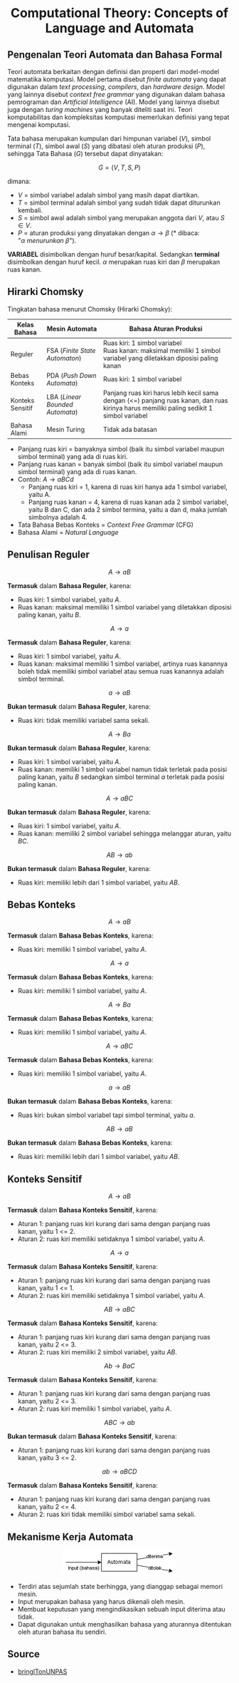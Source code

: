 <h1 align="center" style="text-align: center;">Computational Theory: Concepts of Language and Automata</h1>

## Pengenalan Teori Automata dan Bahasa Formal

Teori automata berkaitan dengan definisi dan properti dari model-model matematika komputasi. Model pertama disebut _finite automata_ yang dapat digunakan dalam _text processing_, _compilers_, dan _hardware design_. Model yang lainnya disebut _context free grammar_ yang digunakan dalam bahasa pemrograman dan _Artificial Intelligence_ (AI). Model yang lainnya disebut juga dengan _turing machines_ yang banyak diteliti saat ini. Teori komputabilitas dan kompleksitas komputasi memerlukan definisi yang tepat mengenai komputasi.

Tata bahasa merupakan kumpulan dari himpunan variabel ($V$), simbol terminal ($T$), simbol awal ($S$) yang dibatasi oleh aturan produksi ($P$), sehingga Tata Bahasa ($G$) tersebut dapat dinyatakan:

$$
G = (V, T, S, P)
$$

dimana:

- $V$ = simbol variabel adalah simbol yang masih dapat diartikan.
- $T$ = simbol terminal adalah simbol yang sudah tidak dapat diturunkan kembali.
- $S$ = simbol awal adalah simbol yang merupakan anggota dari $V$, atau $S \in V$.
- $P$ = aturan produksi yang dinyatakan dengan $\alpha \rightarrow \beta$ (\* dibaca: "$\alpha \: menurunkan \: \beta$").

**VARIABEL** disimbolkan dengan huruf besar/kapital. Sedangkan **terminal** disimbolkan dengan huruf kecil. $\alpha$ merupakan ruas kiri dan $\beta$ merupakan ruas kanan.

## Hirarki Chomsky

Tingkatan bahasa menurut Chomsky (Hirarki Chomsky):

| Kelas Bahasa     | Mesin Automata                  | Bahasa Aturan Produksi                                                                                                                    |
| ---------------- | ------------------------------- | ----------------------------------------------------------------------------------------------------------------------------------------- |
| Reguler          | FSA (_Finite State Automaton_)  | Ruas kiri: 1 simbol variabel <br /> Ruas kanan: maksimal memiliki 1 simbol variabel yang diletakkan diposisi paling kanan                 |
| Bebas Konteks    | PDA (_Push Down Automata_)      | Ruas kiri: 1 simbol variabel                                                                                                              |
| Konteks Sensitif | LBA (_Linear Bounded Automata_) | Panjang ruas kiri harus lebih kecil sama dengan (<=) panjang ruas kanan, dan ruas kirinya harus memiliki paling sedikit 1 simbol variabel |
| Bahasa Alami     | Mesin Turing                    | Tidak ada batasan                                                                                                                         |

- Panjang ruas kiri = banyaknya simbol (baik itu simbol variabel maupun simbol terminal) yang ada di ruas kiri.
- Panjang ruas kanan = banyak simbol (baik itu simbol variabel maupun simbol terminal) yang ada di ruas kanan.
- Contoh: $A \rightarrow aBCd$
  - Panjang ruas kiri = 1, karena di ruas kiri hanya ada 1 simbol variabel, yaitu A.
  - Panjang ruas kanan = 4, karena di ruas kanan ada 2 simbol variabel, yaitu B dan C, dan ada 2 simbol termina, yaitu a dan d, maka jumlah simbolnya adalah 4.
- Tata Bahasa Bebas Konteks = _Context Free Grammar_ (CFG)
- Bahasa Alami = _Natural Language_

## Penulisan Reguler

$$
A \rightarrow aB
$$

**Termasuk** dalam **Bahasa Reguler**, karena:

- Ruas kiri: 1 simbol variabel, yaitu $A$.
- Ruas kanan: maksimal memiliki 1 simbol variabel yang diletakkan diposisi paling kanan, yaitu $B$.

$$
A \rightarrow a
$$

**Termasuk** dalam **Bahasa Reguler**, karena:

- Ruas kiri: 1 simbol variabel, yaitu $A$.
- Ruas kanan: maksimal memiliki 1 simbol variabel, artinya ruas kanannya boleh tidak memiliki simbol variabel atau semua ruas kanannya adalah simbol terminal.

$$
a \rightarrow aB
$$

**Bukan termasuk** dalam **Bahasa Reguler**, karena:

- Ruas kiri: tidak memiliki variabel sama sekali.

$$
A \rightarrow Ba
$$

**Bukan termasuk** dalam **Bahasa Reguler**, karena:

- Ruas kiri: 1 simbol variabel, yaitu $A$.
- Ruas kanan: memiliki 1 simbol variabel namun tidak terletak pada posisi paling kanan, yaitu $B$ sedangkan simbol terminal $a$ terletak pada posisi paling kanan.

$$
A \rightarrow aBC
$$

**Bukan termasuk** dalam **Bahasa Reguler**, karena:

- Ruas kiri: 1 simbol variabel, yaitu $A$.
- Ruas kanan: memiliki 2 simbol variabel sehingga melanggar aturan, yaitu $BC$.

$$
AB \rightarrow ab
$$

**Bukan termasuk** dalam **Bahasa Reguler**, karena:

- Ruas kiri: memiliki lebih dari 1 simbol variabel, yaitu $AB$.

## Bebas Konteks

$$
A \rightarrow aB
$$

**Termasuk** dalam **Bahasa Bebas Konteks**, karena:

- Ruas kiri: memiliki 1 simbol variabel, yaitu $A$.

$$
A \rightarrow a
$$

**Termasuk** dalam **Bahasa Bebas Konteks**, karena:

- Ruas kiri: memiliki 1 simbol variabel, yaitu $A$.

$$
A \rightarrow Ba
$$

**Termasuk** dalam **Bahasa Bebas Konteks**, karena:

- Ruas kiri: memiliki 1 simbol variabel, yaitu $A$.

$$
A \rightarrow aBC
$$

**Termasuk** dalam **Bahasa Bebas Konteks**, karena:

- Ruas kiri: memiliki 1 simbol variabel, yaitu $A$.

$$
a \rightarrow aB
$$

**Bukan termasuk** dalam **Bahasa Bebas Konteks**, karena:

- Ruas kiri: bukan simbol variabel tapi simbol terminal, yaitu $a$.

$$
AB \rightarrow aB
$$

**Bukan termasuk** dalam **Bahasa Bebas Konteks**, karena:

- Ruas kiri: memiliki lebih dari 1 simbol variabel, yaitu $AB$.

## Konteks Sensitif

$$
A \rightarrow aB
$$

**Termasuk** dalam **Bahasa Konteks Sensitif**, karena:

- Aturan 1: panjang ruas kiri kurang dari sama dengan panjang ruas kanan, yaitu 1 <= 2.
- Aturan 2: ruas kiri memiliki setidaknya 1 simbol variabel, yaitu $A$.

$$
A \rightarrow a
$$

**Termasuk** dalam **Bahasa Konteks Sensitif**, karena:

- Aturan 1: panjang ruas kiri kurang dari sama dengan panjang ruas kanan, yaitu 1 <= 1.
- Aturan 2: ruas kiri memiliki setidaknya 1 simbol variabel, yaitu $A$.

$$
AB \rightarrow aBC
$$

**Termasuk** dalam **Bahasa Konteks Sensitif**, karena:

- Aturan 1: panjang ruas kiri kurang dari sama dengan panjang ruas kanan, yaitu 2 <= 3.
- Aturan 2: ruas kiri memiliki 2 simbol variabel, yaitu $AB$.

$$
Ab \rightarrow BaC
$$

**Termasuk** dalam **Bahasa Konteks Sensitif**, karena:

- Aturan 1: panjang ruas kiri kurang dari sama dengan panjang ruas kanan, yaitu 2 <= 3.
- Aturan 2: ruas kiri memiliki 1 simbol variabel, yaitu $A$.

$$
ABC \rightarrow ab
$$

**Bukan termasuk** dalam **Bahasa Konteks Sensitif**, karena:

- Aturan 1: panjang ruas kiri kurang dari sama dengan panjang ruas kanan, yaitu 3 <= 2.

$$
ab \rightarrow aBCD
$$

**Termasuk** dalam **Bahasa Konteks Sensitif**, karena:

- Aturan 1: panjang ruas kiri kurang dari sama dengan panjang ruas kanan, yaitu 2 <= 4.
- Aturan 2: ruas kiri tidak memiliki simbol variabel sama sekali.

## Mekanisme Kerja Automata

<p align="center">
<img src="/images/concepts_of_language_and_automata/mekanisme_kerja_automata.png" alt="Cara Kerja JDBC">
</p>

- Terdiri atas sejumlah state berhingga, yang dianggap sebagai memori mesin.
- Input merupakan bahasa yang harus dikenali oleh mesin.
- Membuat keputusan yang mengindikasikan sebuah input diterima atau tidak.
- Dapat digunakan untuk menghasilkan bahasa yang aturannya ditentukan oleh aturan bahasa itu sendiri.

## Source

- [bringITonUNPAS](https://youtube.com/@bringitonunpas4027)
